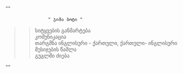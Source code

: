 '''

                    " ჯიმა ბოტი "                
                
                
>> სიტყვების განმარტება <br>
>> კომუნიკაცია<Br>
>> თარგმნა  ინგლისური - ქართული, ქართული- ინგლისური<br>
>> მესიჯების წაშლა<br>
>> გუგლში ძიება<br>


'''
